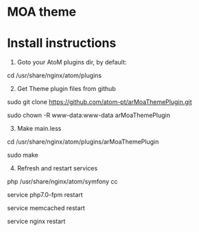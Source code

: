 # MOA theme

# Install instructions

1. Goto your AtoM plugins dir, by default:

cd /usr/share/nginx/atom/plugins

2. Get Theme plugin files from github

sudo git clone https://github.com/atom-pt/arMoaThemePlugin.git

sudo chown -R www-data:www-data arMoaThemePlugin

3. Make main.less

cd /usr/share/nginx/atom/plugins/arMoaThemePlugin

sudo make

4. Refresh and restart services

php /usr/share/nginx/atom/symfony cc

service php7.0-fpm restart

service memcached restart

service nginx restart
